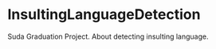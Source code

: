 # InsultingLanguageDetection
Suda Graduation Project. About detecting insulting language.

<!-- ### Train

*

### Infer

* -->